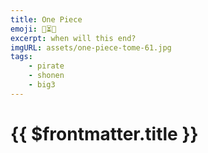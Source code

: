 ```yaml
---
title: One Piece
emoji: 🔄⏳📅 
excerpt: when will this end?
imgURL: assets/one-piece-tome-61.jpg
tags: 
    - pirate
    - shonen 
    - big3
---
```


<script setup></script>
<!-- LTeX: enabled=false -->
# {{ $frontmatter.title }}
<!-- LTeX: enabled=true -->